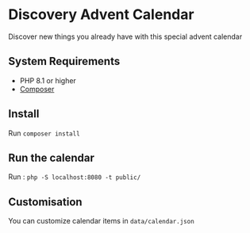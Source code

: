 # Discovery Advent Calendar
Discover new things you already have with this special advent calendar

## System Requirements
- PHP 8.1 or higher
- [Composer](https://getcomposer.org/)

## Install
Run `composer install`

## Run the calendar
Run : `php -S localhost:8080 -t public/`

## Customisation
You can customize calendar items in `data/calendar.json`
